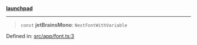 [**launchpad**](index.md)

***

> `const` **jetBrainsMono**: `NextFontWithVariable`

Defined in: [src/app/font.ts:3](https://github.com/victorbratov/launchpad/blob/2fb5c03d3b8a4ead86d4ea12df9db7edc90ac88e/src/app/font.ts#L3)
